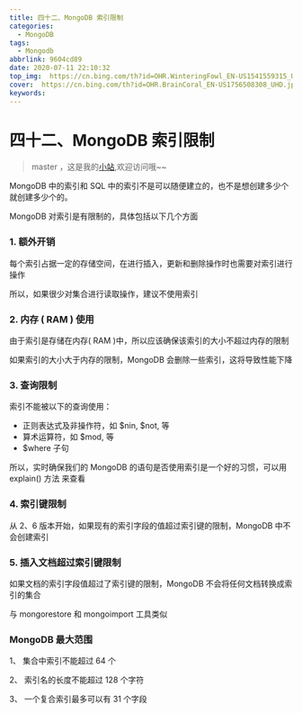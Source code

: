 ```yaml
---
title: 四十二、MongoDB 索引限制
categories:
  - MongoDB
tags:
  - Mongodb
abbrlink: 9604cd89
date: 2020-07-11 22:10:32
top_img:  https://cn.bing.com/th?id=OHR.WinteringFowl_EN-US1541559315_UHD.jpg
cover:  https://cn.bing.com/th?id=OHR.BrainCoral_EN-US1756508308_UHD.jpg
keywords:  
---
```

# 四十二、MongoDB 索引限制
> master ，这是我的[小站](https://www.tryrun.top),欢迎访问哦~~

MongoDB 中的索引和 SQL 中的索引不是可以随便建立的，也不是想创建多少个就创建多少个的。

MongoDB 对索引是有限制的，具体包括以下几个方面

### 1. 额外开销

每个索引占据一定的存储空间，在进行插入，更新和删除操作时也需要对索引进行操作

所以，如果很少对集合进行读取操作，建议不使用索引

### 2. 内存 ( RAM ) 使用

由于索引是存储在内存( RAM )中，所以应该确保该索引的大小不超过内存的限制

如果索引的大小大于内存的限制，MongoDB 会删除一些索引，这将导致性能下降

### 3. 查询限制

索引不能被以下的查询使用：

- 正则表达式及非操作符，如 $nin, $not, 等
- 算术运算符，如 $mod, 等
- $where 子句

所以，实时确保我们的 MongoDB 的语句是否使用索引是一个好的习惯，可以用 explain() 方法 来查看

### 4. 索引键限制

从 2、6 版本开始，如果现有的索引字段的值超过索引键的限制，MongoDB 中不会创建索引

### 5. 插入文档超过索引键限制

如果文档的索引字段值超过了索引键的限制，MongoDB 不会将任何文档转换成索引的集合

与 mongorestore 和 mongoimport 工具类似

### MongoDB 最大范围

1、 集合中索引不能超过 64 个

2、 索引名的长度不能超过 128 个字符

3、 一个复合索引最多可以有 31 个字段